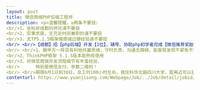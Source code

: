 ```yaml
---                
layout: post       
title: 微信商城PHP后端工程师           
description: <p>温馨提醒，≥两条不要投:<br/>1，坐标非成都的师兄请不要投<br/>2，实事求是，无充足时间兼职的请不要投<br/>3，无TP5.1.5框架微商城过硬经验请不要投<br/> <br/>【成都】招【php后端】开发【1位】，辅导、协助php初学者完成【微信推荐奖励商城】的开发上线，要求技能:<br/> <br/>1、跟甲方一样具有利他共赢思维，守时负责，沟通无障碍，能客观发现不紧急不重要的需求及时交流砍掉，擅长时间管理/分歧协商处理。<br/>2、ThinkPHP框架 5.1.5版本能熟练使用<br/>3、对微信商城开发流程细节有丰富经验，<br/>      特别是微信支付、参数二维码！<br/> <br/>期限6月1日到30日，总工时100小时左右，我住科华北路四川大学，距离近可以驻场包饭、距离远我可以背着电脑准时往返你家、随时可以远程桌面交流辅导协助作业。前端我已完善，功能除了核心部分都能砍就砍追求极简，目标就是省时省力尽快上线。if(上线运营效果良好){追加额外福利以表感激}，预祝共赢！</p>     
contenturl: https://www.yuanjisong.com/Webpage/Job/../Job/detail/jobid/101470      
---                 
```

